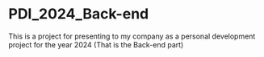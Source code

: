 # PDI_2024_Back-end
This is a project for presenting to my company as a personal development project for the year 2024 (That is the Back-end part)

